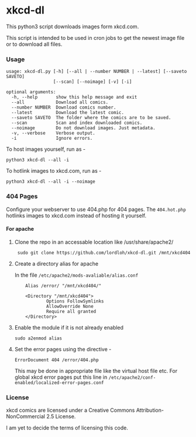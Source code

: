 xkcd-dl
=======

This python3 script downloads images form xkcd.com.

This script is intended to be used in cron jobs to get the newest image file or to download all files.

### Usage


```
usage: xkcd-dl.py [-h] [--all | --number NUMBER | --latest] [--saveto SAVETO]
                  [--scan] [--noimage] [-v] [-i]

optional arguments:
  -h, --help       show this help message and exit
  --all            Download all comics.
  --number NUMBER  Download comics number.
  --latest         Download the latest comic.
  --saveto SAVETO  The folder where the comics are to be saved.
  --scan           Scan and index downloaded comics.
  --noimage        Do not download images. Just metadata.
  -v, --verbose    Verbose output.
  -i               Ignore errors.
```

To host images yourself, run as -
```
python3 xkcd-dl --all -i
```

To hotlink images to xkcd.com, run as -
```
python3 xkcd-dl --all -i --noimage
```


### 404 Pages
Configure your webserver to use 404.php for 404 pages. The `404.hot.php` hotlinks images to xkcd.com instead of hosting it yourself.

#### For apache
1. Clone the repo in an accessable location like /usr/share/apache2/
    
    ```
     sudo git clone https://github.com/lordloh/xkcd-dl.git /mnt/xkcd404
    ```

2. Create a directory alias for apache

    In the file `/etc/apache2/mods-avaliable/alias.conf`
    
    ```
        Alias /error/ "/mnt/xkcd404/"

        <Directory "/mnt/xkcd404">
                Options FollowSymlinks
                AllowOverride None
                Require all granted
        </Directory>
    ```
    
3. Enable the module if it is not already enabled

    ```
    sudo a2enmod alias
    ```

4. Set the error pages using the directive -
    
    ```
    ErrorDocument 404 /error/404.php
    ```
    
    This may be done in appropriate file like the virtual host file etc. For global xkcd error pages put this line in `/etc/apache2/conf-enabled/localized-error-pages.conf`

### License
xkcd comics are licensed under a Creative Commons Attribution-NonCommercial 2.5 License.

I am yet to decide the terms of licensing this code.